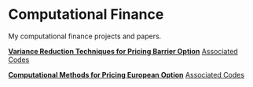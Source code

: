 # Computational Finance
My computational finance projects and papers.

[**Variance Reduction Techniques for Pricing Barrier Option**](Variance_Reduction_Techniques_for_Pricing_Barrier_Option.pdf)
[Associated Codes](BarrierOption/)

[**Computational Methods for Pricing European Option**](Computational_Methods_for_Pricing_European_Option.pdf)
[Associated Codes](EuropeanOption/)
